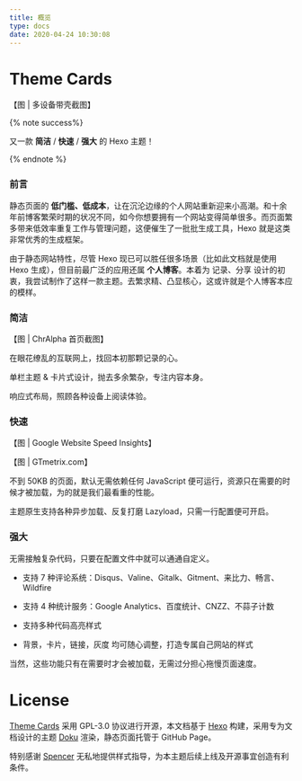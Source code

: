```yaml
---
title: 概览
type: docs
date: 2020-04-24 10:30:08
---
```




# Theme Cards

【图 | 多设备带壳截图】

{% note success%}

又一款 **简洁** / **快速** / **强大** 的 Hexo 主题！

{% endnote %}

### 前言

静态页面的 **低门槛、低成本**，让在沉沦边缘的个人网站重新迎来小高潮。和十余年前博客繁荣时期的状况不同，如今你想要拥有一个网站变得简单很多。而页面繁多带来低效率重复工作与管理问题，这便催生了一批批生成工具，Hexo 就是这类非常优秀的生成框架。

由于静态网站特性，尽管 Hexo 现已可以胜任很多场景（比如此文档就是使用 Hexo 生成），但目前最广泛的应用还属 **个人博客**。本着为 记录、分享 设计的初衷，我尝试制作了这样一款主题。去繁求精、凸显核心，这或许就是个人博客本应的模样。

### 简洁

【图 | ChrAlpha 首页截图】

在眼花缭乱的互联网上，找回本初那颗记录的心。

单栏主题 & 卡片式设计，抛去多余繁杂，专注内容本身。

响应式布局，照顾各种设备上阅读体验。

### 快速

【图 | Google Website Speed Insights】

【图 | GTmetrix.com】

不到 50KB 的页面，默认无需依赖任何 JavaScript 便可运行，资源只在需要的时候才被加载，为的就是我们最看重的性能。

主题原生支持各种异步加载、反复打磨 Lazyload，只需一行配置便可开启。

### 强大

无需接触复杂代码，只要在配置文件中就可以通通自定义。

-   支持 7 种评论系统：Disqus、Valine、Gitalk、Gitment、来比力、畅言、Wildfire

-   支持 4 种统计服务：Google Analytics、百度统计、CNZZ、不蒜子计数

-   支持多种代码高亮样式

-   背景，卡片，链接，灰度 均可随心调整，打造专属自己网站的样式

当然，这些功能只有在需要时才会被加载，无需过分担心拖慢页面速度。



# License

[Theme Cards](https://github.com/ChrAlpha/hexo-theme-cards) 采用 GPL-3.0 协议进行开源，本文档基于 [Hexo](https://hexo.io/) 构建，采用专为文档设计的主题 [Doku](https://github.com/SukkaW/hexo-theme-doku) 渲染，静态页面托管于 GitHub Page。

特别感谢 [Spencer](https://github.com/spencerwooo) 无私地提供样式指导，为本主题后续上线及开源事宜创造有利条件。